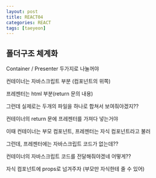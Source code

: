 ```yaml
---
layout: post
title: REACT04
categories: REACT
tags: [taeyeon]
---
```


## 폴더구조 체계화

Container / Presenter 두가지로 나눌꺼야

컨테이너는 자바스크립트 부분 (컴포넌트의 위쪽)

프레젠터는 html 부분(return 문의 내용)

그런데 실제로는 두개의 파일을 하나로 합쳐서 보여줘야겠지??

컨테이너의 return 문에 프레젠터를 가져다 넣는거야

이때 컨테이너는 부모 컴포넌트, 프레젠터는 자식 컴포넌트라고 불러

그런데, 프레젠터에는 자바스크립트 코드가 없는데??

컨테이너의 자바스크립트 코드를 전달해줘야겠네 어떻게??

자식 컴포넌트에 props로 넘겨주자 (부모만 자식한테 줄 수 있어)






